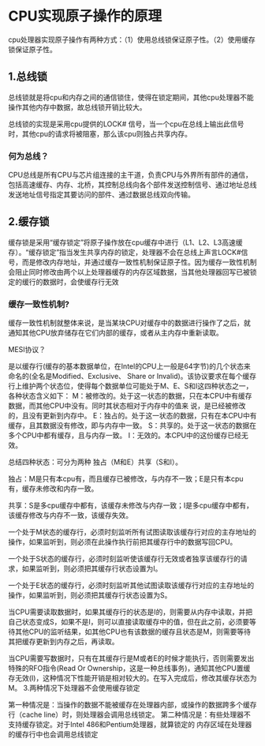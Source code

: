 # CPU实现原子操作的原理
cpu处理器实现原子操作有两种方式：（1）使用总线锁保证原子性。（2）使用缓存锁保证原子性。 

## 1.总线锁

总线锁就是将cpu和内存之间的通信锁住，使得在锁定期间，其他cpu处理器不能操作其他内存中数据，故总线锁开销比较大。

总线锁的实现是采用cpu提供的LOCK# 信号，当一个cpu在总线上输出此信号时，其他cpu的请求将被阻塞，那么该cpu则独占共享内存。

### 何为总线？

CPU总线是所有CPU与芯片组连接的主干道，负责CPU与外界所有部件的通信，包括高速缓存、内存、北桥，其控制总线向各个部件发送控制信号、通过地址总线发送地址信号指定其要访问的部件、通过数据总线双向传输。

## 2.缓存锁

缓存锁是采用“缓存锁定”将原子操作放在cpu缓存中进行（L1、L2、L3高速缓存）。“缓存锁定”指当发生共享内存的锁定，处理器不会在总线上声言LOCK#信号，而是修改内存地址，并通过缓存一致性机制保证原子性。因为缓存一致性机制会阻止同时修改由两个以上处理器缓存的内存区域数据，当其他处理器回写已被锁定的缓行的数据时，会使缓存行无效

### 缓存一致性机制?

缓存一致性机制就整体来说，是当某块CPU对缓存中的数据进行操作了之后，就通知其他CPU放弃储存在它们内部的缓存，或者从主内存中重新读取。

MESI协议？

是以缓存行(缓存的基本数据单位，在Intel的CPU上一般是64字节)的几个状态来命名的(全名是Modified、Exclusive、 Share or Invalid)。该协议要求在每个缓存行上维护两个状态位，使得每个数据单位可能处于M、E、S和I这四种状态之一，各种状态含义如下：
M：被修改的。处于这一状态的数据，只在本CPU中有缓存数据，而其他CPU中没有。同时其状态相对于内存中的值来 说，是已经被修改的，且没有更新到内存中。
E：独占的。处于这一状态的数据，只有在本CPU中有缓存，且其数据没有修改，即与内存中一致。
S：共享的。处于这一状态的数据在多个CPU中都有缓存，且与内存一致。
I：无效的。本CPU中的这份缓存已经无效。

总结四种状态：可分为两种 独占（M和E）共享（S和I）。

独占：M是只有本cpu有，而且缓存已被修改，与内存不一致；E是只有本cpu有，缓存未修改和内存一致。

共享：S是多cpu缓存中都有，该缓存未修改与内存一致；I是多cpu缓存中都有，该缓存修改与内存不一致，该缓存失效。

一个处于M状态的缓存行，必须时刻监听所有试图读取该缓存行对应的主存地址的操作，如果监听到，则必须在此操作执行前把其缓存行中的数据写回CPU。

一个处于S状态的缓存行，必须时刻监听使该缓存行无效或者独享该缓存行的请求，如果监听到，则必须把其缓存行状态设置为I。

一个处于E状态的缓存行，必须时刻监听其他试图读取该缓存行对应的主存地址的操作，如果监听到，则必须把其缓存行状态设置为S。

​ 当CPU需要读取数据时，如果其缓存行的状态是I的，则需要从内存中读取，并把自己状态变成S，如果不是I，则可以直接读取缓存中的值，但在此之前，必须要等待其他CPU的监听结果，如其他CPU也有该数据的缓存且状态是M，则需要等待其把缓存更新到内存之后，再读取。

​ 当CPU需要写数据时，只有在其缓存行是M或者E的时候才能执行，否则需要发出特殊的RFO指令(Read Or Ownership，这是一种总线事务)，通知其他CPU置缓存无效(I)，这种情况下性能开销是相对较大的。在写入完成后，修改其缓存状态为M。
3.两种情况下处理器不会使用缓存锁定

第一种情况是：当操作的数据不能被缓存在处理器内部，或操作的数据跨多个缓存行（cache line）时，则处理器会调用总线锁定。
第二种情况是：有些处理器不支持缓存锁定。对于Intel 486和Pentium处理器，就算锁定的
内存区域在处理器的缓存行中也会调用总线锁定
